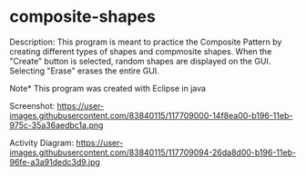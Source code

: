 # composite-shapes

Description: This program is meant to practice the Composite Pattern by creating different types of shapes and compmosite shapes. When the "Create" button is selected, random shapes are displayed on the GUI. Selecting "Erase" erases the entire GUI.

Note* This program was created with Eclipse in java

Screenshot:
https://user-images.githubusercontent.com/83840115/117709000-14f8ea00-b196-11eb-975c-35a36aedbc1a.png

Activity Diagram:
https://user-images.githubusercontent.com/83840115/117709094-26da8d00-b196-11eb-96fe-a3a91dedc3d9.jpg

